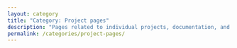 ```yaml
---
layout: category
title: "Category: Project pages"
description: "Pages related to individual projects, documentation, and case studies published under the Sunil Abraham Project."
permalink: /categories/project-pages/
---
```

